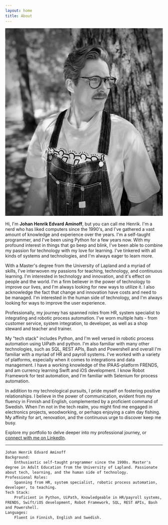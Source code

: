 ```yaml
---
layout: home
title: About
---
```


![Henrik](/images/me.jpeg)

Hi, I'm **Johan Henrik Edvard Aminoff**, but you can call me Henrik. I'm a nerd who has liked computers since the 1990's, and I've gathered a vast amount of knowledge and experience over the years. I'm a self-taught programmer, and I've been using Python for a few years now. With my profound interest in things that go beep and blink, I've been able to combine my passion for technology with my love for learning. I've tinkered with all kinds of systems and technologies, and I'm always eager to learn more.

With a Master's degree from the University of Lapland and a myriad of skills, I've interwoven my passions for teaching, technology, and continuous learning.
I'm interested in technology and innovation, and it's effect on people and the world. I'm a firm believer in the power of technology to improve our lives, and I'm always looking for new ways to utilize it. I also acknowledge the fact that change and innovation have costs and need to be managed. I'm interested in the human side of technology, and I'm always looking for ways to improve the user experience.

Professionally, my journey has spanned roles from HR, system specialist to integrating and robotic process automation. I've worn multiple hats - from customer service, system integration, to developer, as well as a shop steward and teacher and trainer.

My "tech stack" includes Python, and I'm well versed in robotic process automation using UiPath and python. I'm also familiar with many other technologies, such as SQL, REST APIs, Bash and Powershell and overall I'm familiar with a myriad of HR and payroll systems.
I've worked with a variety of platforms, especially when it comes to integrations and data management. I have a working knowledge of the IPAAS-platform FRENDS, and am currency learning Swift and iOS development. 
I know Robot Framework for test automation, and I'm familiar with Selenium for process automation. 

In addition to my technological pursuits, I pride myself on fostering positive relationships. I believe in the power of communication, evident from my fluency in Finnish and English, complemented by a proficient command of Swedish.
When I'm not in the tech realm, you might find me engaged in electronics projects, woodworking, or perhaps enjoying a calm day fishing. My affinity for art, renovation, and the continuous urge to discover keep me busy.

Explore my portfolio to delve deeper into my professional journey, or [connect with me on LinkedIn](https://www.linkedin.com/in/jheaminoff/).
  
  
  

--- 

    Johan Henrik Edvard Aminoff
    Background:  
        Enthusiastic self-taught programmer since the 1990s. Master's degree in Adult Education from the University of Lapland. Passionate about tech, learning, and the human side of technology.
    Professional Roles:  
        Spanning from HR, system specialist, robotic process automation, developer, to teaching.
    Tech Stack:  
        Proficient in Python, UiPath, Knowledgeable in HR/payroll systems, FRENDS, Swift/iOS development, Robot Framework, SQL, REST APIs, Bash and Powershell.
    Languages:   
        Fluent in Finnish, English and Swedish.

